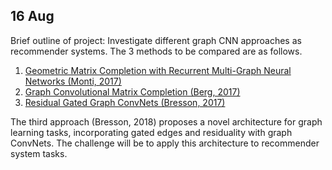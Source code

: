 ## 16 Aug
Brief outline of project:
Investigate different graph CNN approaches as recommender systems. The 3 methods to be compared are as follows.
1. [Geometric Matrix Completion with Recurrent Multi-Graph Neural Networks (Monti, 2017)](https://arxiv.org/abs/1704.06803)
1. [Graph Convolutional Matrix Completion (Berg, 2017)](https://arxiv.org/abs/1706.02263)
1. [Residual Gated Graph ConvNets (Bresson, 2017)](https://arxiv.org/abs/1711.07553)

The third approach (Bresson, 2018) proposes a novel architecture for graph learning tasks, incorporating gated edges and residuality with graph ConvNets. The challenge will be to apply this architecture to recommender system tasks.
